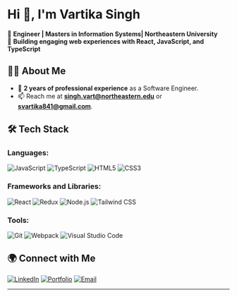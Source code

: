 # Hi 👋, I'm Vartika Singh

🌟 **Engineer | Masters in Information Systems| Northeastern University**  
🚀 **Building engaging web experiences with React, JavaScript, and TypeScript**  

## 👩‍💻 About Me
- 🏢 **2 years of professional experience** as a Software Engineer.
- 📫 Reach me at **[singh.vart@northeastern.edu](mailto:singh.vart@northeastern.edu)** or  **[svartika841@gmail.com](mailto:svartika841@gmail.com)**.

## 🛠️ Tech Stack
### Languages:
![JavaScript](https://img.shields.io/badge/-JavaScript-333333?style=flat&logo=javascript) 
![TypeScript](https://img.shields.io/badge/-TypeScript-333333?style=flat&logo=typescript) 
![HTML5](https://img.shields.io/badge/-HTML5-333333?style=flat&logo=html5) 
![CSS3](https://img.shields.io/badge/-CSS3-333333?style=flat&logo=css3)  
### Frameworks and Libraries:
![React](https://img.shields.io/badge/-React-333333?style=flat&logo=react) 
![Redux](https://img.shields.io/badge/-Redux-333333?style=flat&logo=redux) 
![Node.js](https://img.shields.io/badge/-Node.js-333333?style=flat&logo=node.js) 
![Tailwind CSS](https://img.shields.io/badge/-TailwindCSS-333333?style=flat&logo=tailwind-css)  
### Tools:
![Git](https://img.shields.io/badge/-Git-333333?style=flat&logo=git) 
![Webpack](https://img.shields.io/badge/-Webpack-333333?style=flat&logo=webpack) 
![Visual Studio Code](https://img.shields.io/badge/-VS%20Code-333333?style=flat&logo=visual-studio-code)

## 🌍 Connect with Me
[![LinkedIn](https://img.shields.io/badge/-LinkedIn-0077B5?style=flat&logo=linkedin&logoColor=white)](https://www.linkedin.com/in/vartika--singh/)  [![Portfolio](https://img.shields.io/badge/-Portfolio-333333?style=flat&logo=web&logoColor=white)](https://vartikasinghh.netlify.app/)  [![Email](https://img.shields.io/badge/-Email-D14836?style=flat&logo=gmail&logoColor=white)](mailto:singh.vart@northeastern.edu)  

---


